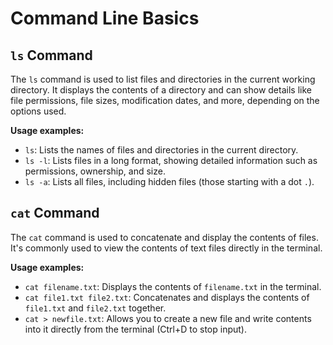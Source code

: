 # Command Line Basics

## `ls` Command
The `ls` command is used to list files and directories in the current working directory. It displays the contents of a directory and can show details like file permissions, file sizes, modification dates, and more, depending on the options used.

**Usage examples:**
- `ls`: Lists the names of files and directories in the current directory.
- `ls -l`: Lists files in a long format, showing detailed information such as permissions, ownership, and size.
- `ls -a`: Lists all files, including hidden files (those starting with a dot `.`).

## `cat` Command
The `cat` command is used to concatenate and display the contents of files. It's commonly used to view the contents of text files directly in the terminal.

**Usage examples:**
- `cat filename.txt`: Displays the contents of `filename.txt` in the terminal.
- `cat file1.txt file2.txt`: Concatenates and displays the contents of `file1.txt` and `file2.txt` together.
- `cat > newfile.txt`: Allows you to create a new file and write contents into it directly from the terminal (Ctrl+D to stop input).
